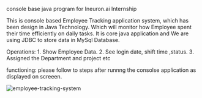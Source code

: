 console base java program for Ineuron.ai Internship

This is console based Employee Tracking application system, which has been design in Java Technology. Which will monitor how Employee spent their time efficiently on daily tasks.
It is core java application and We are using JDBC to store data in MySql Database.

Operations:
	1. Show Employee Data.
	2. See login date, shift time ,status.
	3. Assigned the Department and project etc

functioning: please follow to steps after runnng the consolse application as displayed on screeen.


![employee-tracking-system](https://github.com/shikhaverma17/Employee_Tracking_Application_In_Java/assets/85576663/cc080fbb-aaad-491f-a028-46932acdfd0d)
